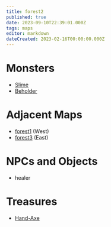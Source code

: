 ```yaml
---
title: forest2
published: true
date: 2023-09-10T22:39:01.000Z
tags: maps
editor: markdown
dateCreated: 2023-02-16T00:00:00.000Z
---
```



# Monsters
 * [Slime](/monsters/slime)
 * [Beholder](/monsters/beholder)

# Adjacent Maps
 * [forest1](/maps/forest1) (West)
 * [forest3](/maps/forest3) (East)

# NPCs and Objects
 * healer

# Treasures
 * [Hand-Axe](/items/hand-axe)
